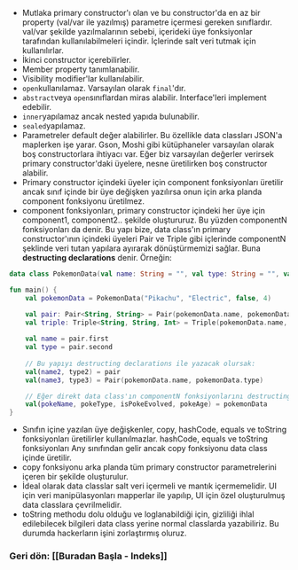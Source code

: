 * Mutlaka primary constructor'ı olan ve bu constructor'da en az bir property (val/var ile yazılmış) parametre içermesi gereken sınıflardır.  val/var şekilde yazılmalarının sebebi, içerideki üye fonksiyonlar tarafından kullanılabilmeleri içindir. İçlerinde salt veri tutmak için kullanılırlar.
* İkinci constructor içerebilirler.
* Member property tanımlanabilir.
* Visibility modifier'lar kullanılabilir.
* `open`kullanılamaz. Varsayılan olarak `final`'dır.
* `abstract`veya `open`sınıflardan miras alabilir. Interface'leri implement edebilir.
* `inner`yapılamaz ancak nested yapıda bulunabilir.
* `sealed`yapılamaz.
* Parametreler default değer alabilirler. Bu özellikle data classları JSON'a maplerken işe yarar. Gson, Moshi gibi kütüphaneler varsayılan olarak boş constructorlara ihtiyacı var. Eğer biz varsayılan değerler verirsek primary constructor'daki üyelere, nesne üretilirken boş constructor alabilir.
* Primary constructor içindeki üyeler için component fonksiyonları üretilir ancak sınıf içinde bir üye değişken yazılırsa onun için arka planda component fonksiyonu üretilmez. 
* component fonksiyonları, primary constructor içindeki her üye için component1, component2.. şekilde oluştururuz. Bu yüzden componentN fonksiyonları da denir. Bu yapı bize, data class'ın primary constructor'ının içindeki üyeleri Pair ve Triple gibi içlerinde componentN şeklinde veri tutan yapılara ayırarak dönüştürmemizi sağlar. Buna **destructing declarations** denir. Örneğin:
  
```kotlin
data class PokemonData(val name: String = "", val type: String = "", val isEvolved: Boolean = false, val age: Int = -1)

fun main() {
	val pokemonData = PokemonData("Pikachu", "Electric", false, 4)

	val pair: Pair<String, String> = Pair(pokemonData.name, pokemonData.type)
	val triple: Triple<String, String, Int> = Triple(pokemonData.name, pokemonData.type, pokemonData.age)
	
	val name = pair.first
	val type = pair.second
	
	// Bu yapıyı destructing declarations ile yazacak olursak:
	val(name2, type2) = pair
	val(name3, type3) = Pair(pokemonData.name, pokemonData.type)

	// Eğer direkt data class'ın componentN fonksiyonlarını destructing declarations ile ayırmak istersek (burada constructor'daki sıralama önemli):
	val(pokeName, pokeType, isPokeEvolved, pokeAge) = pokemonData
}
```
  
* Sınıfın içine yazılan üye değişkenler, copy, hashCode, equals ve toString fonksiyonları üretilirler kullanılmazlar.  hashCode, equals ve toString fonksiyonları Any sınıfından gelir ancak copy fonksiyonu data class içinde üretilir.
* copy fonksiyonu arka planda tüm primary constructor parametrelerini içeren bir şekilde oluşturulur.
* İdeal olarak data classlar salt veri içermeli ve mantık içermemelidir. UI için veri manipülasyonları mapperlar ile yapılıp, UI için özel oluşturulmuş data classlara çevrilmelidir.
* toString methodu dolu olduğu ve loglanabildiği için, gizliliği ihlal edilebilecek bilgileri data class yerine normal classlarda yazabiliriz. Bu durumda hackerların işini zorlaştırmış oluruz.

### Geri dön: [[Buradan Başla - Indeks]]